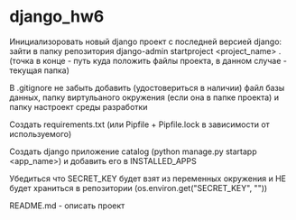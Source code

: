# django_hw6

Инициализоровать новый django проект с последней версией django:
зайти в папку репозитория
django-admin startproject <project_name> .
(точка в конце - путь куда положить файлы проекта, в данном случае - текущая папка)

В .gitignore не забыть добавить (удостовериться в наличии) файл базы данных, папку виртульаного окружения (если она в папке проекта) и папку настроект среды разработки

Создать requirements.txt (или Pipfile + Pipfile.lock в зависимости от используемого)

Создать django приложение catalog (python manage.py startapp <app_name>) и добавить его в INSTALLED_APPS

Убедиться что SECRET_KEY будет взят из переменных окружения и НЕ будет храниться в репозитории (os.environ.get("SECRET_KEY", "<def value>"))

README.md - описать проект